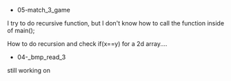 * 05-match_3_game

I try to do recursive function, but I don't know how to call the function inside of main();

How to do recursion and check if(x==y) for a 2d array....


* 04-_bmp_read_3

still working on
